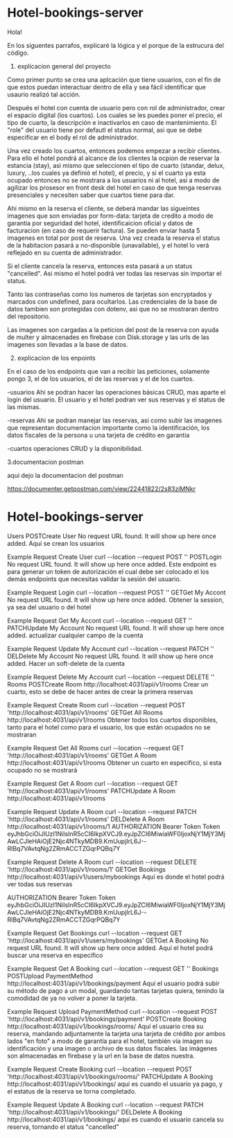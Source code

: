# Hotel-bookings-server

Hola!

En los siguentes parrafos, explicaré la lógica y el porque de la estrucura del código.

1. explicacion general del proyecto

Como primer punto se crea una aplcación que tiene usuarios, con el fin de que estos puedan interactuar dentro de ella y sea fácil identificar que usaurio realizó tal acción.

Después el hotel con cuenta de usuario pero con rol de administrador, crear el espacio digital (los cuartos). Los cuales se les puedes poner el precio, el tipo de cuarto, la descripción e inactivarlos en caso de mantenimiento. El "role" del usuario tiene por defautl el status normal, asi que se debe especificar en el body el rol de administrador.

Una vez creado los cuartos, entonces podemos empezar a recibir clientes. Para ello el hotel pondrá al alcance de los clientes la ocpion de reservar la estancia (stay), asi mismo que seleccionen el tipo de cuarto (standar, delux, luxury, ..los cuales ya definió el hotel), el precio, y si el cuarto ya esta ocupado entonces no se mostrara a los usuarios ni al hotel, asi a modo de agilizar los prosesor en front desk del hotel en caso de que tenga reservas presenciales y necesiten saber que cuartos tiene para dar.

Ahi mismo en la reserva el cliente, se deberá mandar las sigueintes imagenes que son enviadas por form-data: tarjeta de credito a modo de garantia por seguridad del hotel, identificaicion oficial y datos de facturacion (en caso de requerir factura). Se pueden enviar hasta 5 imagenes en total por post de reserva. Una vez creada la reserva el status de la habitacion pasará a no-disponible (unavailable), y el hotel lo verá reflejado en su cuenta de administrador.

Si el cliente cancela la reserva, entonces esta pasará a un status "cancelled". Asi mismo el hotel podrá ver todas las reservas sin importar el status.

Tanto las contraseñas como los numeros de tarjetas son encryptados y marcados con undefined, para ocultarlos. Las credenciales de la base de datos tambien son protegidas con dotenv, asi que no se mostraran dentro del repositorio.

Las imagenes son cargadas a la peticion del post de la reserva con ayuda de multer y almacenades en firebase con Disk.storage y las urls de las imagenes son llevadas a la base de datos.

2. explicacion de los enpoints

En el caso de los endpoints que van a recibir las peticiones, solamente pongo 3, el de los usuarios, el de las reservas y el de los cuartos.

-usuarios
Ahi se podran hacer las operaciones básicas CRUD, mas aparte el login del usuario.
El usuario y el hotel podran ver sus reservas y el status de las mismas.

-reservas
Ahi se podran manejar las reservas, asi como subir las imagenes que representan documentacion importante como la identificación, los datos fiscales de la persona u una tarjeta de crédito en garantia

-cuartos
operaciones CRUD y la disponibilidad.

3.documentacion postman

aqui dejo la documentacion del postman

https://documenter.getpostman.com/view/22441822/2s83ziMNkr
# Hotel-bookings-server

Users
POSTCreate User
No request URL found. It will show up here once added.
Aqui se crean los usuarios



Example Request
Create User
curl --location --request POST ''
POSTLogin
No request URL found. It will show up here once added.
Este endpoint es para generar un token de autorización el cual debe ser colocado el los demás endpoints que necesitas validar la sesión del usuario.



Example Request
Login
curl --location --request POST ''
GETGet My Accont
No request URL found. It will show up here once added.
Obtener la session, ya sea del usuario o del hotel



Example Request
Get My Accont
curl --location --request GET ''
PATCHUpdate My Account
No request URL found. It will show up here once added.
actualizar cualquier campo de la cuenta



Example Request
Update My Account
curl --location --request PATCH ''
DELDelete My Account
No request URL found. It will show up here once added.
Hacer un soft-delete de la cuenta



Example Request
Delete My Account
curl --location --request DELETE ''
Rooms
POSTCreate Room
http://localhost:4031/api/v1/rooms
Crear un cuarto, esto se debe de hacer antes de crear la primera reservas



Example Request
Create Room
curl --location --request POST 'http://localhost:4031/api/v1/rooms'
GETGet All Rooms
http://localhost:4031/api/v1/rooms
Obtener todos los cuartos disponibles, tanto para el hotel como para el usuario, los que están ocupados no se mostraran



Example Request
Get All Rooms
curl --location --request GET 'http://localhost:4031/api/v1/rooms'
GETGet A Room
http://localhost:4031/api/v1/rooms
Obtener un cuarto en especifico, si esta ocupado no se mostrará



Example Request
Get A Room
curl --location --request GET 'http://localhost:4031/api/v1/rooms'
PATCHUpdate A Room
http://localhost:4031/api/v1/rooms


Example Request
Update A Room
curl --location --request PATCH 'http://localhost:4031/api/v1/rooms'
DELDelete A Room
http://localhost:4031/api/v1/rooms/1
AUTHORIZATION
Bearer Token
Token
eyJhbGciOiJIUzI1NiIsInR5cCI6IkpXVCJ9.eyJpZCI6MiwiaWF0IjoxNjY1MjY3MjAwLCJleHAiOjE2Njc4NTkyMDB9.KmUupjIrL6J--RlBq7VAvtqNg2ZRmACCTZGqrPQBq7Y


Example Request
Delete A Room
curl --location --request DELETE 'http://localhost:4031/api/v1/rooms/1'
GETGet Bookings
http://localhost:4031/api/v1/users/mybookings
Aquí es donde el hotel podrá ver todas sus reservas

AUTHORIZATION
Bearer Token
Token
eyJhbGciOiJIUzI1NiIsInR5cCI6IkpXVCJ9.eyJpZCI6MiwiaWF0IjoxNjY1MjY3MjAwLCJleHAiOjE2Njc4NTkyMDB9.KmUupjIrL6J--RlBq7VAvtqNg2ZRmACCTZGqrPQBq7Y


Example Request
Get Bookings
curl --location --request GET 'http://localhost:4031/api/v1/users/mybookings'
GETGet A Booking
No request URL found. It will show up here once added.
Aquí el hotel podrá buscar una reserva en especifico



Example Request
Get A Booking
curl --location --request GET ''
Bookings
POSTUpload PaymentMethod
http://localhost:4031/api/v1/bookings/payment
Aquí el usuario podrá subir su método de pago a un modal, guardando tantas tarjetas quiera, tenindo la comodidad de ya no volver a poner la tarjeta.



Example Request
Upload PaymentMethod
curl --location --request POST 'http://localhost:4031/api/v1/bookings/payment'
POSTCreate Booking
http://localhost:4031/api/v1/bookings/rooms/
Aquí el usuario crea su reserva, mandando adjuntamente la tarjeta una tarjeta de crédito por ambos lados "en foto" a modo de garantía para el hotel, también vía imagen su identificación y una imagen o archivo de sus datos fiscales. las imágenes son almacenadas en firebase y la url en la base de datos nuestra.



Example Request
Create Booking
curl --location --request POST 'http://localhost:4031/api/v1/bookings/rooms/'
PATCHUpdate A Booking
http://localhost:4031/api/v1/bookings/
aquí es cuando el usuario ya pago, y el estatus de la reserva se torna completado.



Example Request
Update A Booking
curl --location --request PATCH 'http://localhost:4031/api/v1/bookings/'
DELDelete A Booking
http://localhost:4031/api/v1/bookings/
aquí es cuando el usuario cancela su reserva, tornando el status "cancelled"
